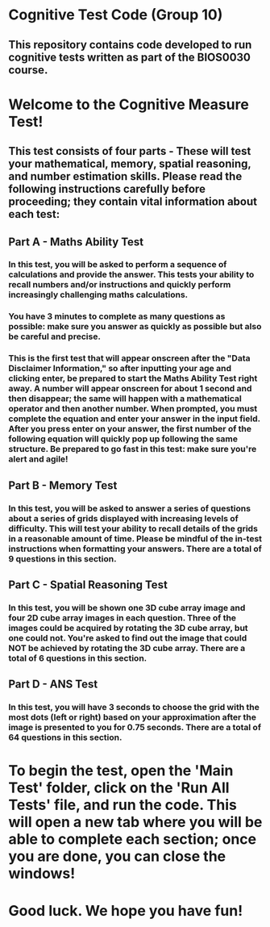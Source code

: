 # Cognitive Test Code (Group 10)
## This repository contains code developed to run cognitive tests written as part of the BIOS0030 course.

# Welcome to the Cognitive Measure Test! 
## This test consists of four parts - These will test your mathematical, memory, spatial reasoning, and number estimation skills. Please read the following instructions carefully before proceeding; they contain vital information about each test:

## Part A - Maths Ability Test
### In this test, you will be asked to perform a sequence of calculations and provide the answer. This tests your ability to recall numbers and/or instructions and quickly perform increasingly challenging maths calculations. 
### You have 3 minutes to complete as many questions as possible: make sure you answer as quickly as possible but also be careful and precise. 
### This is the first test that will appear onscreen after the "Data Disclaimer Information," so after inputting your age and clicking enter, be prepared to start the Maths Ability Test right away. A number will appear onscreen for about 1 second and then disappear; the same will happen with a mathematical operator and then another number. When prompted, you must complete the equation and enter your answer in the input field. After you press enter on your answer, the first number of the following equation will quickly pop up following the same structure. Be prepared to go fast in this test: make sure you're alert and agile!

## Part B - Memory Test
### In this test, you will be asked to answer a series of questions about a series of grids displayed with increasing levels of difficulty. This will test your ability to recall details of the grids in a reasonable amount of time. Please be mindful of the in-test instructions when formatting your answers. There are a total of 9 questions in this section.

## Part C - Spatial Reasoning Test
### In this test, you will be shown one 3D cube array image and four 2D cube array images in each question. Three of the images could be acquired by rotating the 3D cube array, but one could not. You're asked to find out the image that could NOT be achieved by rotating the 3D cube array. There are a total of 6 questions in this section.

## Part D - ANS Test
### In this test, you will have 3 seconds to choose the grid with the most dots (left or right) based on your approximation after the image is presented to you for 0.75 seconds. There are a total of 64 questions in this section.

# To begin the test, open the 'Main Test' folder, click on the 'Run All Tests' file, and run the code. This will open a new tab where you will be able to complete each section; once you are done, you can close the windows! 

# Good luck. We hope you have fun!
